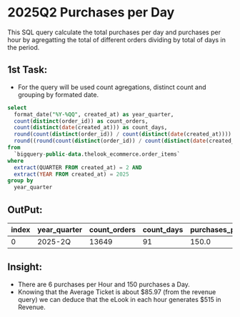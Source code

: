# 2025Q2 Purchases per Day
This SQL query calculate the total purchases per day and purchases per hour by agregatting the total of different orders dividing by total of days in the period.

## 1st Task:
  * For the query will be used count agregations, distinct count and grouping by formated date.
```sql
select
  format_date("%Y-%QQ", created_at) as year_quarter,
  count(distinct(order_id)) as count_orders,
  count(distinct(date(created_at))) as count_days,
  round(count(distinct(order_id)) / count(distinct(date(created_at)))) as purchases_per_day,
  round((round(count(distinct(order_id)) / count(distinct(date(created_at))))/24)) as purchases_per_hour
from
  `bigquery-public-data.thelook_ecommerce.order_items`
where
  extract(QUARTER FROM created_at) = 2 AND
  extract(YEAR FROM created_at) = 2025
group by
  year_quarter
```

## OutPut:
|index|year\_quarter|count\_orders|count\_days|purchases\_per\_day|purchases\_per\_hour|
|---|---|---|---|---|---|
|0|2025-2Q|13649|91|150\.0|6\.0|

## Insight:
 * There are 6 purchases per Hour and 150 purchases a Day.
 * Knowing that the Average Ticket is about $85.97 (from the revenue query) we can deduce that the eLook in each hour generates $515 in Revenue.
